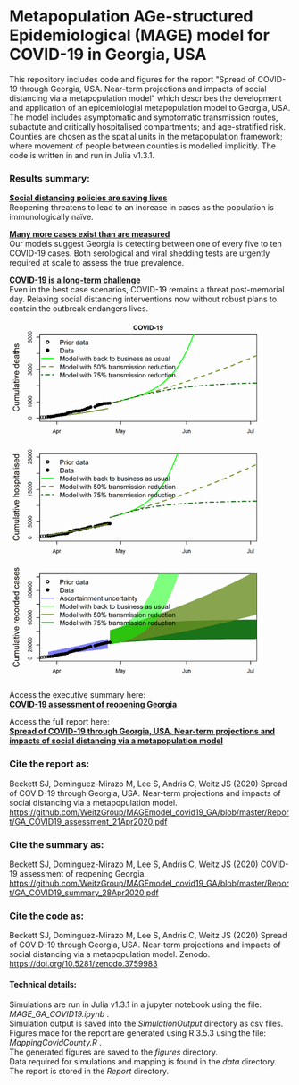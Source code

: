# **M**etapopulation **AG**e-structured **E**pidemiological (MAGE) model for COVID-19 in Georgia, USA

This repository includes code and figures for the report "Spread of COVID-19 through Georgia, USA. Near-term projections and impacts of social distancing via a metapopulation model" which describes the development and application of an epidemiologial metapopulation model to Georgia, USA. The model includes asymptomatic and symptomatic transmission routes, subactute and critically hospitalised compartments; and age-stratified risk. Counties are chosen as the spatial units in the metapopulation framework; where movement of people between counties is modelled implicitly. The code is written in and run in Julia v1.3.1.

### Results summary:<br>
<ins>**Social distancing policies are saving lives**</ins><br>
Reopening threatens to lead to an increase in cases as the population is immunologically naïve.<br>
  
<ins>**Many more cases exist than are measured**</ins><br>
Our models suggest Georgia is detecting between one of every five to ten COVID-19 cases. Both
serological and viral shedding tests are urgently required at scale to assess the true prevalence.<br>
  
<ins>**COVID-19 is a long-term challenge**</ins><br>
Even in the best case scenarios, COVID-19 remains a threat post-memorial day. Relaxing social
distancing interventions now without robust plans to contain the outbreak endangers lives.<br>

<p align="center">
<img src="https://raw.githubusercontent.com/WeitzGroup/MAGEmodel_covid19_GA/master/figures/Summary.png" width="500">
</p>

Access the executive summary here: <br>
**[COVID-19 assessment of reopening Georgia](https://github.com/WeitzGroup/MAGEmodel_covid19_GA/blob/master/Report/GA_COVID19_summary_28Apr2020.pdf)**

Access the full report here: <br>
**[Spread of COVID-19 through Georgia, USA. Near-term projections and impacts of social distancing via a metapopulation model](https://github.com/WeitzGroup/MAGEmodel_covid19_GA/blob/master/Report/GA_COVID19_assessment_21Apr2020.pdf)**

### Cite the report as:

Beckett SJ, Dominguez-Mirazo M, Lee S, Andris C, Weitz JS (2020) Spread of COVID-19 through Georgia, USA. Near-term projections and impacts of social distancing via a metapopulation model. https://github.com/WeitzGroup/MAGEmodel_covid19_GA/blob/master/Report/GA_COVID19_assessment_21Apr2020.pdf

### Cite the summary as:

Beckett SJ, Dominguez-Mirazo M, Lee S, Andris C, Weitz JS (2020) COVID-19 assessment of reopening Georgia. https://github.com/WeitzGroup/MAGEmodel_covid19_GA/blob/master/Report/GA_COVID19_summary_28Apr2020.pdf

### Cite the code as:

Beckett SJ, Dominguez-Mirazo M, Lee S, Andris C, Weitz JS (2020) Spread of COVID-19 through Georgia, USA. Near-term projections and impacts of social distancing via a metapopulation model. Zenodo. https://doi.org/10.5281/zenodo.3759983

#### Technical details:

Simulations are run in Julia v1.3.1 in a jupyter notebook using the file: *MAGE_GA_COVID19.ipynb* .  <br>
Simulation output is saved into the *SimulationOutput* directory as csv files. <br>
Figures made for the report are generated using R 3.5.3 using the file: *MappingCovidCounty.R* . <br>
The generated figures are saved to the *figures* directory. <br>
Data required for simulations and mapping is found in the *data* directory. <br>
The report is stored in the *Report* directory.
